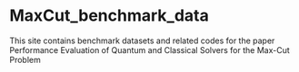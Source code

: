 # MaxCut_benchmark_data
This site contains benchmark datasets and related codes for the paper Performance Evaluation of Quantum and Classical Solvers for the Max-Cut Problem
